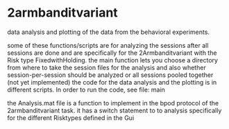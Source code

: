 # 2armbanditvariant
data analysis and plotting of the data from the behavioral experiments.

some of these functions/scripts are for analyzing the sessions after all sessions are done and are specifically for the 2Armbanditvariant with the Risk type FixedwithHolding.
the main function lets you choose a directory from where to take the session files for the analysis and also whether session-per-session should be analyzed or all sessions pooled together (not yet implemented)
the code for the data analysis and the plotting is in different scripts. In order to run the code, see file: main

the Analysis.mat file is a function to implement in the bpod protocol of the 2armbanditvariant task.
it has a switch statement to to analysis specifically for the different Risktypes defined in the Gui
